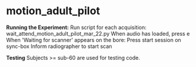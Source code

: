 # motion_adult_pilot

  **Running the Experiment:**
  Run script for each acquisition: wait_attend_motion_adult_pilot_mar_22.py 
  When audio has loaded, press e
  When 'Waiting for scanner' appears on the bore:
    Press start session on sync-box
    Inform radiographer to start scan

**Testing**
   Subjects >= sub-60 are used for testing code.
